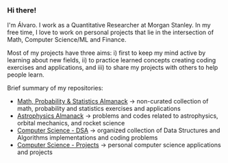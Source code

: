 ### Hi there!

I'm Álvaro. I work as a Quantitative Researcher at Morgan Stanley. In my free time, I love to work on personal projects that lie in the intersection of Math, Computer Science/ML and Finance.

Most of my projects have three aims: i) first to keep my mind active by learning about new fields, ii) to practice learned concepts creating coding exercises and applications, and iii) to share my projects with others to help people learn.

Brief summary of my repositories:
- [Math, Probability & Statistics Almanack](https://github.com/alvarosf07/math-probability-statistics-almanack) -> non-curated collection of math, probability and statistics exercises and applications
- [Astrophysics Almanack](https://github.com/alvarosf07/astrophysics-almanack) -> problems and codes related to astrophysics, orbital mechanics, and rocket science
- [Computer Science - DSA](https://github.com/alvarosf07/computer-science-DSA) -> organized collection of Data Structures and Algorithms implementations and coding problems
- [Computer Science - Projects](https://github.com/alvarosf07/computer-science-projects) -> personal computer science applications and projects


<!--
**alvarosf07/alvarosf07** is a ✨ _special_ ✨ repository because its `README.md` (this file) appears on your GitHub profile.

Here are some ideas to get you started:

- 🔭 I’m currently working on ...
- 🌱 I’m currently learning ...
- 👯 I’m looking to collaborate on ...
- 🤔 I’m looking for help with ...
- 💬 Ask me about ...
- 📫 How to reach me: ...
- 😄 Pronouns: ...
- ⚡ Fun fact: ...
-->

